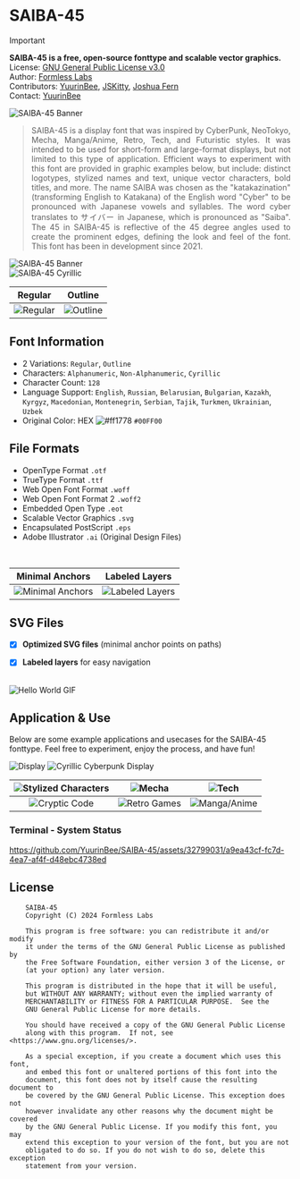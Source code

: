 # SAIBA-45
> [!IMPORTANT]
> **SAIBA-45 is a free, open-source fonttype and scalable vector graphics.**<br>
> License: [GNU General Public License v3.0](https://www.gnu.org/licenses/gpl-3.0.en.html)<br>
> Author: [Formless Labs](https://www.behance.net/formlesslabs)<br>
> Contributors: [YuurinBee](https://github.com/yuurinbee), [JSKitty](https://github.com/jskitty),  [Joshua Fern](https://github.com/JoshuaFern)<br>
> Contact: [YuurinBee](https://twitter.com/YuurinB)<br>

![SAIBA-45 Banner](https://imgur.com/pjRKWFX.png)<br>
> <p align="justify">  SAIBA-45 is a display font that was inspired by CyberPunk, NeoTokyo, Mecha, Manga/Anime, Retro, Tech, and Futuristic styles. It was intended to be used for short-form and large-format displays, but not limited to this type of application. Efficient ways to experiment with this font are provided in graphic examples below, but include: distinct logotypes, stylized names and text, unique vector characters, bold titles, and more. The name SAIBA was chosen as the "katakazination" (transforming English to Katakana) of the English word "Cyber" to be pronounced with Japanese vowels and syllables. The word cyber translates to サイバー in Japanese, which is pronounced as "Saiba". The 45 in SAIBA-45 is reflective of the 45 degree angles used to create the prominent edges, defining the look and feel of the font. This font has been in development since 2021.</p>

![SAIBA-45 Banner](https://imgur.com/tUiLHgg.png)<br>
![SAIBA-45 Cyrillic](https://imgur.com/G7wFxFa.png)<br>

| Regular | Outline |
| :-: | :-: | 
| ![Regular](https://imgur.com/HunIzjj.png) | ![Outline](https://imgur.com/50ft6Dl.png)

Font Information
-------
* 2 Variations: `Regular`, `Outline`
* Characters: `Alphanumeric`, `Non-Alphanumeric`, `Cyrillic`
* Character Count: `128`
* Language Support: `English`, `Russian`, `Belarusian`, `Bulgarian`, `Kazakh`, `Kyrgyz`, `Macedonian`, `Montenegrin`, `Serbian`, `Tajik`, `Turkmen`, `Ukrainian`, `Uzbek`
* Original Color: HEX ![#ff1778](https://via.placeholder.com/15/00FF00/000000?text=+) `#00FF00`<br>


File Formats
------
* OpenType Format `.otf`
* TrueType Format `.ttf`
* Web Open Font Format `.woff`
* Web Open Font Format 2 `.woff2`
* Embedded Open Type `.eot`
* Scalable Vector Graphics `.svg`
* Encapsulated PostScript `.eps`
* Adobe Illustrator `.ai` (Original Design Files)<br>
<br>

| Minimal Anchors | Labeled Layers |
| :-: | :-: | 
| ![Minimal Anchors](https://imgur.com/eBgtZut.png) | ![Labeled Layers](https://imgur.com/OdWZ77T.png) <br>

SVG Files
------
- [x] **Optimized SVG files** (minimal anchor points on paths)
- [x] **Labeled layers** for easy navigation<br>


<br>![Hello World GIF](https://media.giphy.com/media/v1.Y2lkPTc5MGI3NjExcGFzN2V6OWtzZjBiNGxwYnFkbnlzMGltNWptZzd6dDVpeHh1cW16MSZlcD12MV9pbnRlcm5hbF9naWZfYnlfaWQmY3Q9Zw/K90moUsqZecFI4gycq/giphy.gif)<br>

Application & Use
------
Below are some example applications and usecases for the SAIBA-45 fonttype. Feel free to experiment, enjoy the process, and have fun!

![Display](https://imgur.com/xeyNaTY.png)
![Cyrillic Cyberpunk Display](https://imgur.com/3ELsqJ2.png)


| ![Stylized Characters](https://imgur.com/6pmjxqI.png) | ![Mecha](https://imgur.com/zAzF3H8.png) | ![Tech](https://imgur.com/D8LZ3pT.png)
| :-: | :-: | :-: |
| ![Cryptic Code](https://imgur.com/DCwfB0F.png) | ![Retro Games](https://imgur.com/eainQjQ.png) | ![Manga/Anime](https://imgur.com/ksyqrRy.png)


### Terminal - System Status
https://github.com/YuurinBee/SAIBA-45/assets/32799031/a9ea43cf-fc7d-4ea7-af4f-d48ebc4738ed

License
------
```
    SAIBA-45
    Copyright (C) 2024 Formless Labs

    This program is free software: you can redistribute it and/or modify
    it under the terms of the GNU General Public License as published by
    the Free Software Foundation, either version 3 of the License, or
    (at your option) any later version.

    This program is distributed in the hope that it will be useful,
    but WITHOUT ANY WARRANTY; without even the implied warranty of
    MERCHANTABILITY or FITNESS FOR A PARTICULAR PURPOSE.  See the
    GNU General Public License for more details.

    You should have received a copy of the GNU General Public License
    along with this program.  If not, see <https://www.gnu.org/licenses/>.

    As a special exception, if you create a document which uses this font,
    and embed this font or unaltered portions of this font into the
    document, this font does not by itself cause the resulting document to
    be covered by the GNU General Public License. This exception does not
    however invalidate any other reasons why the document might be covered
    by the GNU General Public License. If you modify this font, you may
    extend this exception to your version of the font, but you are not
    obligated to do so. If you do not wish to do so, delete this exception
    statement from your version.
```
